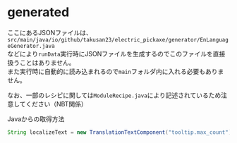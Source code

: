 # generated

ここにあるJSONファイルは、  
`src/main/java/io/github/takusan23/electric_pickaxe/generator/EnLanguageGenerator.java`  
などにより`runData`実行時にJSONファイルを生成するのでこのファイルを直接扱うことはありません。  
また実行時に自動的に読み込まれるので`main`フォルダ内に入れる必要もありません。

なお、一部のレシピに関しては`ModuleRecipe.java`により記述されているため注意してください（NBT関係）

Javaからの取得方法

```java
String localizeText = new TranslationTextComponent("tooltip.max_count").getString();
```